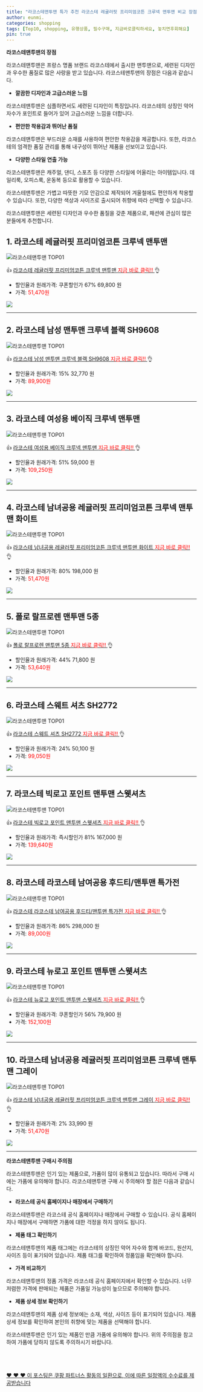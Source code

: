 ```yaml
---
title: "라코스테맨투맨 특가 추천 라코스테 레귤러핏 프리미엄코튼 크루넥 맨투맨 비교 장점"
author: eunmi.
categories: shopping
tags: [Top10, shopping, 유행상품, 필수구매, 지금바로클릭하세요, 놓치면후회해요]
pin: true
---
```

**라코스테맨투맨의 장점**

라코스테맨투맨은 프랑스 명품 브랜드 라코스테에서 출시한 맨투맨으로, 세련된 디자인과 우수한 품질로 많은 사랑을 받고 있습니다. 라코스테맨투맨의 장점은 다음과 같습니다.

* **깔끔한 디자인과 고급스러운 느낌**

라코스테맨투맨은 심플하면서도 세련된 디자인이 특징입니다. 라코스테의 상징인 악어 자수가 포인트로 들어가 있어 고급스러운 느낌을 더합니다.

* **편안한 착용감과 뛰어난 품질**

라코스테맨투맨은 부드러운 소재를 사용하여 편안한 착용감을 제공합니다. 또한, 라코스테의 엄격한 품질 관리를 통해 내구성이 뛰어난 제품을 선보이고 있습니다.

* **다양한 스타일 연출 가능**

라코스테맨투맨은 캐주얼, 댄디, 스포츠 등 다양한 스타일에 어울리는 아이템입니다. 데일리룩, 오피스룩, 운동복 등으로 활용할 수 있습니다.

라코스테맨투맨은 가볍고 따뜻한 기모 안감으로 제작되어 겨울철에도 편안하게 착용할 수 있습니다. 또한, 다양한 색상과 사이즈로 출시되어 취향에 따라 선택할 수 있습니다.

라코스테맨투맨은 세련된 디자인과 우수한 품질을 갖춘 제품으로, 패션에 관심이 많은 분들에게 추천합니다.

   

## 1. 라코스테 레귤러핏 프리미엄코튼 크루넥 맨투맨

![라코스테맨투맨 TOP01](https://thumbnail8.coupangcdn.com/thumbnails/remote/230x230ex/image/vendor_inventory/44e3/d6ebcc38181331e14efb38b1e29ded253870407743ed0e71de851ac571cc.jpg)


👍 [라코스테 레귤러핏 프리미엄코튼 크루넥 맨투맨 <font color=red> 지금 바로 클릭!! </font> ](https://link.coupang.com/re/AFFSDP?lptag=AF3617701&subid=GithubCoopas&pageKey=7620551426&traceid=V0-153&itemId=20203217664&vendorItemId=87293737705) 👌 


- 할인율과 원래가격: 쿠폰할인가 67%  69,800   원
- 가격: <span style='color:red'>51,470원</span>

[![](/discount_price.png)](https://link.coupang.com/re/AFFSDP?lptag=AF3617701&subid=GithubCoopas&pageKey=7620551426&traceid=V0-153&itemId=20203217664&vendorItemId=87293737705)

---


   

## 2. 라코스테 남성 맨투맨 크루넥 블랙 SH9608

![라코스테맨투맨 TOP01](https://thumbnail9.coupangcdn.com/thumbnails/remote/230x230ex/image/vendor_inventory/424b/4ac9aae8205db236c165b5c8af8107111fb13cb3f4d4511199c188d7638e.jpg)


👍 [라코스테 남성 맨투맨 크루넥 블랙 SH9608 <font color=red> 지금 바로 클릭!! </font> ](https://link.coupang.com/re/AFFSDP?lptag=AF3617701&subid=GithubCoopas&pageKey=7654245047&traceid=V0-153&itemId=20374746314&vendorItemId=87359967164) 👌 


- 할인율과 원래가격: 15%  32,770   원
- 가격: <span style='color:red'>89,900원</span>

[![](/discount_price.png)](https://link.coupang.com/re/AFFSDP?lptag=AF3617701&subid=GithubCoopas&pageKey=7654245047&traceid=V0-153&itemId=20374746314&vendorItemId=87359967164)

---


   

## 3. 라코스테 여성용 베이직 크루넥 맨투맨

![라코스테맨투맨 TOP01](https://thumbnail9.coupangcdn.com/thumbnails/remote/230x230ex/image/rs_quotation_api/ylfesvx6/9efae8e65a164454ac3c3b0d72d77aea.jpg)


👍 [라코스테 여성용 베이직 크루넥 맨투맨 <font color=red> 지금 바로 클릭!! </font> ](https://link.coupang.com/re/AFFSDP?lptag=AF3617701&subid=GithubCoopas&pageKey=6787459561&traceid=V0-153&itemId=15981410564&vendorItemId=83187314643) 👌 


- 할인율과 원래가격: 51%  59,000   원
- 가격: <span style='color:red'>109,250원</span>

[![](/discount_price.png)](https://link.coupang.com/re/AFFSDP?lptag=AF3617701&subid=GithubCoopas&pageKey=6787459561&traceid=V0-153&itemId=15981410564&vendorItemId=83187314643)

---


   

## 4. 라코스테 남녀공용 레귤러핏 프리미엄코튼 크루넥 맨투맨 화이트

![라코스테맨투맨 TOP01](https://thumbnail9.coupangcdn.com/thumbnails/remote/230x230ex/image/vendor_inventory/fac7/7ebdaaea7e1fc34cd7963eaf0755e4aeaabab04b449ebb6328475e06b853.jpg)


👍 [라코스테 남녀공용 레귤러핏 프리미엄코튼 크루넥 맨투맨 화이트 <font color=red> 지금 바로 클릭!! </font> ](https://link.coupang.com/re/AFFSDP?lptag=AF3617701&subid=GithubCoopas&pageKey=7620599016&traceid=V0-153&itemId=20203472894&vendorItemId=87293978879) 👌 


- 할인율과 원래가격: 80%  198,000   원
- 가격: <span style='color:red'>51,470원</span>

[![](/discount_price.png)](https://link.coupang.com/re/AFFSDP?lptag=AF3617701&subid=GithubCoopas&pageKey=7620599016&traceid=V0-153&itemId=20203472894&vendorItemId=87293978879)

---


   

## 5. 폴로 랄프로렌 맨투맨 5종

![라코스테맨투맨 TOP01](https://thumbnail6.coupangcdn.com/thumbnails/remote/230x230ex/image/vendor_inventory/820c/2b96d97895b71a261eceab2613b48ab3ad2fb34c709d53093e04eea1c1f3.jpg)


👍 [폴로 랄프로렌 맨투맨 5종 <font color=red> 지금 바로 클릭!! </font> ](https://link.coupang.com/re/AFFSDP?lptag=AF3617701&subid=GithubCoopas&pageKey=7596387766&traceid=V0-153&itemId=20084673697&vendorItemId=87180175986) 👌 


- 할인율과 원래가격: 44%  71,800   원
- 가격: <span style='color:red'>53,640원</span>

[![](/discount_price.png)](https://link.coupang.com/re/AFFSDP?lptag=AF3617701&subid=GithubCoopas&pageKey=7596387766&traceid=V0-153&itemId=20084673697&vendorItemId=87180175986)

---


   

## 6. 라코스테 스웨트 셔츠 SH2772

![라코스테맨투맨 TOP01](https://thumbnail7.coupangcdn.com/thumbnails/remote/230x230ex/image/retail/images/2022/10/18/15/5/8e4c176a-d8be-4d35-a223-01356cdc2e5b.jpg)


👍 [라코스테 스웨트 셔츠 SH2772 <font color=red> 지금 바로 클릭!! </font> ](https://link.coupang.com/re/AFFSDP?lptag=AF3617701&subid=GithubCoopas&pageKey=6851008331&traceid=V0-153&itemId=16320597408&vendorItemId=83512691395) 👌 


- 할인율과 원래가격: 24%  50,100   원
- 가격: <span style='color:red'>99,050원</span>

[![](/discount_price.png)](https://link.coupang.com/re/AFFSDP?lptag=AF3617701&subid=GithubCoopas&pageKey=6851008331&traceid=V0-153&itemId=16320597408&vendorItemId=83512691395)

---


   

## 7. 라코스테 빅로고 포인트 맨투맨 스웻셔츠

![라코스테맨투맨 TOP01](https://thumbnail9.coupangcdn.com/thumbnails/remote/230x230ex/image/rs_quotation_api/fmyyz8gh/c5f3da5a7af94f65af1649775d2b53bd.jpg)


👍 [라코스테 빅로고 포인트 맨투맨 스웻셔츠 <font color=red> 지금 바로 클릭!! </font> ](https://link.coupang.com/re/AFFSDP?lptag=AF3617701&subid=GithubCoopas&pageKey=7474056779&traceid=V0-153&itemId=19508123572&vendorItemId=86617053010) 👌 


- 할인율과 원래가격: 즉시할인가 81%  167,000   원
- 가격: <span style='color:red'>139,640원</span>

[![](/discount_price.png)](https://link.coupang.com/re/AFFSDP?lptag=AF3617701&subid=GithubCoopas&pageKey=7474056779&traceid=V0-153&itemId=19508123572&vendorItemId=86617053010)

---


   

## 8. 라코스테 라코스테 남여공용 후드티/맨투맨 특가전

![라코스테맨투맨 TOP01](https://thumbnail8.coupangcdn.com/thumbnails/remote/230x230ex/image/vendor_inventory/b53f/6d6c5a7f25cbd560090725d5f96dd5ef0807d52ae8da1dbc836c8a602f1f.jpg)


👍 [라코스테 라코스테 남여공용 후드티/맨투맨 특가전 <font color=red> 지금 바로 클릭!! </font> ](https://link.coupang.com/re/AFFSDP?lptag=AF3617701&subid=GithubCoopas&pageKey=7092755063&traceid=V0-153&itemId=17680805329&vendorItemId=84846042283) 👌 


- 할인율과 원래가격: 86%  298,000   원
- 가격: <span style='color:red'>89,000원</span>

[![](/discount_price.png)](https://link.coupang.com/re/AFFSDP?lptag=AF3617701&subid=GithubCoopas&pageKey=7092755063&traceid=V0-153&itemId=17680805329&vendorItemId=84846042283)

---


   

## 9. 라코스테 뉴로고 포인트 맨투맨 스웻셔츠

![라코스테맨투맨 TOP01](https://thumbnail10.coupangcdn.com/thumbnails/remote/230x230ex/image/retail/images/2023/08/01/14/2/da1e710e-ba4d-470c-b841-f4ad203b4f05.jpg)


👍 [라코스테 뉴로고 포인트 맨투맨 스웻셔츠 <font color=red> 지금 바로 클릭!! </font> ](https://link.coupang.com/re/AFFSDP?lptag=AF3617701&subid=GithubCoopas&pageKey=7503477725&traceid=V0-153&itemId=19646005000&vendorItemId=86752108812) 👌 


- 할인율과 원래가격: 쿠폰할인가 56%  79,900   원
- 가격: <span style='color:red'>152,100원</span>

[![](/discount_price.png)](https://link.coupang.com/re/AFFSDP?lptag=AF3617701&subid=GithubCoopas&pageKey=7503477725&traceid=V0-153&itemId=19646005000&vendorItemId=86752108812)

---


   

## 10. 라코스테 남녀공용 레귤러핏 프리미엄코튼 크루넥 맨투맨 그레이

![라코스테맨투맨 TOP01](https://thumbnail6.coupangcdn.com/thumbnails/remote/230x230ex/image/vendor_inventory/0abb/97f708840f43806184f4de40598279069e8a6f6c8805dc2a77d4ce498706.jpg)


👍 [라코스테 남녀공용 레귤러핏 프리미엄코튼 크루넥 맨투맨 그레이 <font color=red> 지금 바로 클릭!! </font> ](https://link.coupang.com/re/AFFSDP?lptag=AF3617701&subid=GithubCoopas&pageKey=7620584241&traceid=V0-153&itemId=20203395521&vendorItemId=87293907816) 👌 


- 할인율과 원래가격: 2%  33,990   원
- 가격: <span style='color:red'>51,470원</span>

[![](/discount_price.png)](https://link.coupang.com/re/AFFSDP?lptag=AF3617701&subid=GithubCoopas&pageKey=7620584241&traceid=V0-153&itemId=20203395521&vendorItemId=87293907816)

---
**라코스테맨투맨 구매시 주의점**

라코스테맨투맨은 인기 있는 제품으로, 가품이 많이 유통되고 있습니다. 따라서 구매 시에는 가품에 유의해야 합니다. 라코스테맨투맨 구매 시 주의해야 할 점은 다음과 같습니다.

* **라코스테 공식 홈페이지나 매장에서 구매하기**

라코스테맨투맨은 라코스테 공식 홈페이지나 매장에서 구매할 수 있습니다. 공식 홈페이지나 매장에서 구매하면 가품에 대한 걱정을 하지 않아도 됩니다.

* **제품 태그 확인하기**

라코스테맨투맨의 제품 태그에는 라코스테의 상징인 악어 자수와 함께 바코드, 원산지, 사이즈 등이 표기되어 있습니다. 제품 태그를 확인하여 정품임을 확인해야 합니다.

* **가격 비교하기**

라코스테맨투맨의 정품 가격은 라코스테 공식 홈페이지에서 확인할 수 있습니다. 너무 저렴한 가격에 판매되는 제품은 가품일 가능성이 높으므로 주의해야 합니다.

* **제품 상세 정보 확인하기**

라코스테맨투맨의 제품 상세 정보에는 소재, 색상, 사이즈 등이 표기되어 있습니다. 제품 상세 정보를 확인하여 본인의 취향에 맞는 제품을 선택해야 합니다.

라코스테맨투맨은 인기 있는 제품인 만큼 가품에 유의해야 합니다. 위의 주의점을 참고하여 가품에 당하지 않도록 주의하시기 바랍니다.<br><br><br><br><br> [ ❤ ❤ ❤ 이 포스팅은 쿠팡 파트너스 활동의 일환으로, 이에 따른 일정액의 수수료를 제공받습니다](https://link.coupang.com/a/bcEFyh)